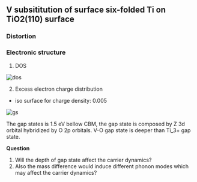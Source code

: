 ## V subsititution of surface six-folded Ti on TiO2(110) surface
### Distortion

### Electronic structure
1. DOS

![dos](http://wx2.sinaimg.cn/mw690/006VaKrygy1fxw7r7ilm2j31400u07au.jpg)

2. Excess electron charge distribution
- iso surface for charge density: 0.005

![gs](http://wx1.sinaimg.cn/mw690/006VaKrygy1fxw7r806slj31kw0srabo.jpg)

The gap states is 1.5 eV bellow CBM, the gap state is composed by Z 3d orbital hybridized by O 2p orbitals. V-O gap state is deeper than Ti_3+ gap state. 

**Question**
1. Will the depth of gap state affect the carrier dynamics?
2. Also the mass difference would induce different phonon modes which may affect the carrier dynamics?
